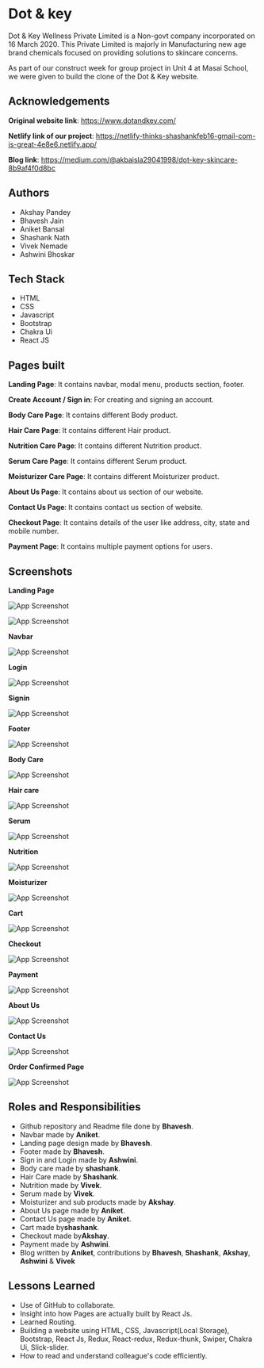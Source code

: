 
# Dot & key

Dot & Key Wellness Private Limited is a Non-govt company incorporated on 16 March 2020. This Private Limited is majorly in Manufacturing new age brand chemicals focused on providing solutions to skincare concerns.

As part of our construct week for group project in Unit 4 at Masai School, we were given to build the clone of the Dot & Key website.

## Acknowledgements

**Original website link**: https://www.dotandkey.com/

**Netlify link of our project**: https://netlify-thinks-shashankfeb16-gmail-com-is-great-4e8e6.netlify.app/

**Blog link**: https://medium.com/@akbaisla29041998/dot-key-skincare-8b9af4f0d8bc

## Authors

- Akshay Pandey
- Bhavesh Jain
- Aniket Bansal
- Shashank Nath
- Vivek Nemade
- Ashwini Bhoskar
 


## Tech Stack

- HTML
- CSS
- Javascript
- Bootstrap
- Chakra Ui
- React JS



## Pages built


**Landing Page**: It contains navbar, modal menu, products section, footer.

**Create Account / Sign in**: For creating and signing an account.

**Body Care Page**: It contains different Body product.

**Hair Care Page**: It contains different Hair product.

**Nutrition Care Page**: It contains different Nutrition  product.

**Serum Care Page**: It contains different Serum product.

**Moisturizer Care Page**: It contains different Moisturizer product.

**About Us Page**: It contains about us section of our website.

**Contact Us Page**: It contains contact us section of website.

**Checkout Page**: It contains details of the user like address, city, state and mobile number.

**Payment Page**: It contains multiple payment options for users.
 


## Screenshots

**Landing Page**


![App Screenshot](https://raw.githubusercontent.com/Bhavesh2302/dot-key-personal/master/Landing%20page.jpg)

![App Screenshot](https://raw.githubusercontent.com/Bhavesh2302/dot-key-personal/master/Navbar2.png)

**Navbar**


![App Screenshot](https://raw.githubusercontent.com/Bhavesh2302/dot-key-personal/master/navbar.png)

**Login**


![App Screenshot](https://raw.githubusercontent.com/Bhavesh2302/dot-key-personal/master/Login.jpg)

**Signin**


![App Screenshot](https://raw.githubusercontent.com/Bhavesh2302/dot-key-personal/master/Signup.jpg)

**Footer**


![App Screenshot](https://raw.githubusercontent.com/Bhavesh2302/dot-key-personal/master/footer.png)

**Body Care**


![App Screenshot](https://raw.githubusercontent.com/Bhavesh2302/dot-key-personal/master/BodyCare.jpg)

**Hair care**


![App Screenshot](https://raw.githubusercontent.com/Bhavesh2302/dot-key-personal/master/haircare.jpg)

**Serum**


![App Screenshot](https://raw.githubusercontent.com/Bhavesh2302/dot-key-personal/master/serum.png)

**Nutrition**


![App Screenshot](https://raw.githubusercontent.com/Bhavesh2302/dot-key-personal/master/nutrition.png)

**Moisturizer**


![App Screenshot](https://raw.githubusercontent.com/Bhavesh2302/dot-key-personal/master/moisturiser.png)

**Cart**


![App Screenshot](https://raw.githubusercontent.com/Bhavesh2302/dot-key-personal/master/cart.jpg)

**Checkout**


![App Screenshot](https://raw.githubusercontent.com/Bhavesh2302/dot-key-personal/master/checkout.png)

**Payment**


![App Screenshot](https://raw.githubusercontent.com/Bhavesh2302/dot-key-personal/master/Payment.jpg)

**About Us**


![App Screenshot](https://raw.githubusercontent.com/Bhavesh2302/dot-key-personal/master/about-us.png)

**Contact Us**


![App Screenshot](https://raw.githubusercontent.com/Bhavesh2302/dot-key-personal/master/contact-us.png)

**Order Confirmed Page**


![App Screenshot](https://raw.githubusercontent.com/Bhavesh2302/dot-key-personal/master/OrderConfirmed.jpg)

## Roles and Responsibilities

- Github repository and Readme file done by **Bhavesh**.
- Navbar made by **Aniket**.
- Landing page design made by **Bhavesh**.
- Footer made by **Bhavesh**.
- Sign in and Login made by **Ashwini**.
- Body care made by **shashank**.
- Hair Care made by **Shashank**.
- Nutrition made by **Vivek**.
- Serum made by **Vivek**.
- Moisturizer and sub products made by **Akshay**.
- About Us page made by **Aniket**.
- Contact Us page made by **Aniket**.
- Cart made by**shashank**.
- Checkout made by**Akshay**.
- Payment made by **Ashwini**.
- Blog written by **Aniket**, contributions by **Bhavesh**, **Shashank**, **Akshay**, **Ashwini** & **Vivek**

## Lessons Learned

- Use of GitHub to collaborate.
- Insight into how Pages are actually built by React Js.
- Learned Routing.
- Building a website using HTML, CSS, Javascript(Local Storage), Bootstrap, React Js, Redux, React-redux, Redux-thunk, Swiper, Chakra Ui, Slick-slider.
- How to read and understand colleague's code efficiently.
